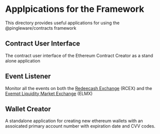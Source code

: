 # Applpications for the Framework

This directory provides useful applications for using the @pingleware/contracts framework

## Contract User Interface

The contract user interface of the Ethereum Contract Creator as a stand alone application

## Event Listener

Monitor all the events on both the [Redeecash Exchange](https://redeecash.exchange) (RCEX) and the [Exempt Liquidity Market Exchange](https://exemptliquiditymarket.exchange) (ELMX)

## Wallet Creator

A standalone application for creating new ethereum wallets with an assoicated primary account number with expiration date and CVV codes.
